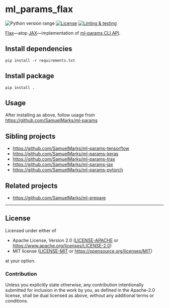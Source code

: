 ml_params_flax
==============
![Python version range](https://img.shields.io/badge/python-3.6%E2%80%933.8+-blue.svg)
[![License](https://img.shields.io/badge/license-Apache--2.0%20OR%20MIT-blue.svg)](https://opensource.org/licenses/Apache-2.0)
[![Linting & testing](https://github.com/SamuelMarks/ml-params-flax/workflows/Linting%20&%20testing/badge.svg)](https://github.com/SamuelMarks/ml-params-flax/actions)

[Flax](https://github.com/google/flax)—atop [JAX](https://github.com/google/jax)—implementation of [ml-params CLI API](https://github.com/SamuelMarks/ml-params).

## Install dependencies

    pip install -r requirements.txt

## Install package

    pip install .

## Usage

After installing as above, follow usage from https://github.com/SamuelMarks/ml-params

## Sibling projects

  - https://github.com/SamuelMarks/ml-params-tensorflow
  - https://github.com/SamuelMarks/ml-params-keras
  - https://github.com/SamuelMarks/ml-params-trax
  - https://github.com/SamuelMarks/ml-params-jax
  - https://github.com/SamuelMarks/ml-params-pytorch

## Related projects

  - https://github.com/SamuelMarks/ml-prepare

---

## License

Licensed under either of

- Apache License, Version 2.0 ([LICENSE-APACHE](LICENSE-APACHE) or <https://www.apache.org/licenses/LICENSE-2.0>)
- MIT license ([LICENSE-MIT](LICENSE-MIT) or <https://opensource.org/licenses/MIT>)

at your option.

### Contribution

Unless you explicitly state otherwise, any contribution intentionally submitted
for inclusion in the work by you, as defined in the Apache-2.0 license, shall be
dual licensed as above, without any additional terms or conditions.
